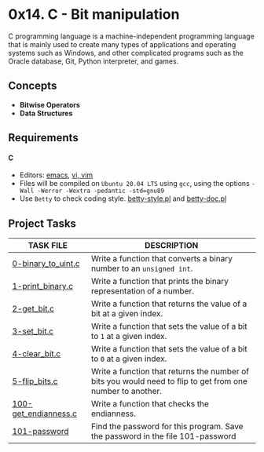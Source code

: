 
# 0x14. C - Bit manipulation

C programming language is a machine-independent programming language that is mainly used to create many types of applications and operating systems such as Windows, and other complicated programs such as the Oracle database, Git, Python interpreter, and games.

## Concepts

- __Bitwise Operators__
- __Data Structures__

## Requirements

#### C

- Editors: [emacs](https://www.gnu.org/software/emacs/), [vi, vim](https://www.vim.org/)
- Files will be compiled on `Ubuntu 20.04 LTS` using `gcc`, using the options `-Wall -Werror -Wextra -pedantic -std=gnu89`
- Use `Betty` to check coding style. [betty-style.pl](https://github.com/holbertonschool/Betty/blob/master/betty-style.pl) and [betty-doc.pl](https://github.com/holbertonschool/Betty/blob/master/betty-doc.pl)

## Project Tasks

| TASK FILE                      | DESCRIPTION      |
|  -----------                   |  -----------     |
|[0-binary_to_uint.c](https://github.com/lebogangolifant/alx-low_level_programming/blob/master/0x14-bit_manipulation/0-binary_to_uint.c)|Write a function that converts a binary number to an `unsigned int`.|
|[1-print_binary.c](https://github.com/lebogangolifant/alx-low_level_programming/blob/master/0x14-bit_manipulation/1-print_binary.c)|Write a function that prints the binary representation of a number.|
|[2-get_bit.c](https://github.com/lebogangolifant/alx-low_level_programming/blob/master/0x14-bit_manipulation/2-get_bit.c)|Write a function that returns the value of a bit at a given index.|
|[3-set_bit.c](https://github.com/lebogangolifant/alx-low_level_programming/blob/master/0x14-bit_manipulation/3-set_bit.c)|Write a function that sets the value of a bit to `1` at a given index.|
|[4-clear_bit.c](https://github.com/lebogangolifant/alx-low_level_programming/blob/master/0x14-bit_manipulation/4-clear_bit.c)|Write a function that sets the value of a bit to `0` at a given index.|
|[5-flip_bits.c](https://github.com/lebogangolifant/alx-low_level_programming/blob/master/0x14-bit_manipulation/5-flip_bits.c)|Write a function that returns the number of bits you would need to flip to get from one number to another.|
|[100-get_endianness.c](https://github.com/lebogangolifant/alx-low_level_programming/blob/master/0x14-bit_manipulation/100-get_endianness.c)|Write a function that checks the endianness.|
|[101-password](https://github.com/lebogangolifant/alx-low_level_programming/blob/master/0x14-bit_manipulation/101-password)|Find the password for this program. Save the password in the file 101-password|

